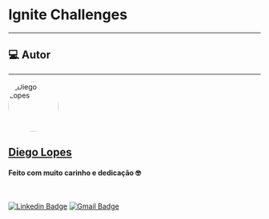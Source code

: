 # Ignite Challenges

---

## 💻 Autor

---

<a href="https://www.facebook.com/DiegoLopes2009/">
 <img style="border-radius: 50%;" src="https://github.com/diego-lopes.png" width="100px;" alt="Diego Lopes"/>
 <br>
 <h2><b>Diego Lopes</b></h2></a>

<h4> Feito com muito carinho e dedicação 🤓 </h4>

<br>

[![Linkedin Badge](https://img.shields.io/badge/-Diego%20Lopes-blue?style=flat-square&logo=Linkedin&logoColor=white&link=https://www.linkedin.com/in/tgmarinho/)](https://www.linkedin.com/in/diegoloop/)
[![Gmail Badge](https://img.shields.io/badge/-odslodsl@gmail.com-c14438?style=flat-square&logo=Gmail&logoColor=white&link=mailto:odslodsl@gmail.com)](mailto:odslodsl@gmail.com)